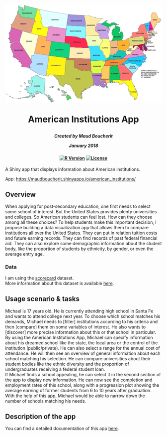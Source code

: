 <h1 align="center">
  <br>

![](figures/america.jpg)

American Institutions App
<br>
</h1>

<h5 align="center"><a>
Created by Maud Boucherit

January 2018
</a></h5>

<h4 align="center"><a>

[![R Version](https://img.shields.io/badge/R%20Version-%3E%3D%203.4-blue.svg)](https://cran.r-project.org/) 
[![License](https://img.shields.io/badge/License-MIT-orange.svg)](LICENSE.md) 

</a></h4>


A Shiny app that displays information about American institutions.

App: https://maudboucherit.shinyapps.io/american_institutions/

## Overview

When applying for post-secondary education, one first needs to select some school of interest. But the United States provides plenty universities and colleges. So American students can feel lost. How can they choose among all these choices? To help students make this important decision, I propose building a data visualization app that allows them to compare institutions all over the United States. They can put in relation tuition costs and future earning records. They can find records of past federal financial aid. They can also explore some demographic information about the student body, like the proportion of students by ethnicity, by gender, or even the average entry age.

### Data

I am using the [scorecard](data/scorecard.csv) dataset.   
More information about this dataset is available [here](data/README.md).

## Usage scenario & tasks

Michael is 17 years old. He is currently attending high school in Santa Fe and wants to attend college next year. To choose which school matches his demands, Michael needs to [filter] institutions according to his criteria and then [compare] them on some variables of interest. He also wants to [discover] more precise information about this or that school in particular. By using the American Institutions App, Michael can specify information about his dreamed school like the state, the local area or the control of the institution (public/private). He can also select a range for the annual cost of attendance. He will then see an overview of general information about each school matching his selection. He can compare universities about their student bodies like the ethnic diversity and the proportion of undergraduates receiving a federal student loan.    
If Michael finds a school appealing, he can select it in the second section of the app to display new information. He can now see the completion and employment rates of this school, along with a progression plot showing the average earning of former students from 6 to 10 years after graduation. With the help of this app, Michael would be able to narrow down the number of schools matching his needs.

## Description of the app

You can find a detailed documentation of this app [here](DOCUMENTATION.md).
